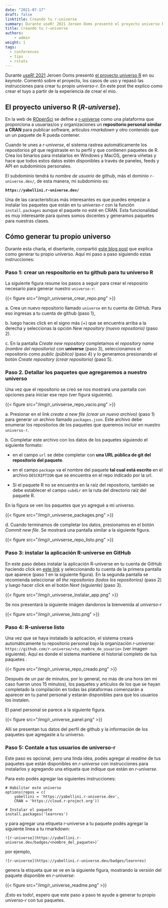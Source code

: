 ```yaml
---
date: "2021-07-17"
draft: false
linktitle: Creando tu r-universe
summary: Durante useR! 2021 Jeroen Ooms presentó el proyecto universo R.  En este post the explico como crear el tuyo.
title: Creando tu r-universe
authors: 
    - admin
weight: 1
tags: 
  - conferences
  - tips
  - rstats
---
```


Durante [useR! 2021](https://user2021.r-project.org/) Jeroen Ooms presentó [el proyecto universo R](https://jeroen.github.io/user2021/#1) en su _keynote_.  Comentó sobre el proyecto, los casos de uso y repasó las instrucciones para crear tu propio _universo-r_.  En este post the explico como crear el tuyo a partir de la experiencia de crear el mio.

## El proyecto universo R (_R-universe_).

En la web de [ROpenSci](https://ropensci.org) se define a [r-universe](https://r-universe.dev/organizations/) como una plataforma que proporciona a usuarias/os y organizaciones un __repositorio personal similar a CRAN__ para publicar software, artículos _rmarkdown_ y otro contenido que un un paquete de R pueda contener.

Cuando te unes a _r-universe_, el sistema rastrea automáticamente los repositorios _git_ que registraste en tu perfil y que contienen paquetes de R. Crea los binarios para instalarlos en Windows y MacOS, genera viñetas y hace que todos estos datos estén disponibles a través de paneles, feeds y API en subdominios personales.

El subdominio tendrá _tu nombre de usuario_ de github, más el dominio `r-universe.dev/`, de esta manera, mi subdominio es:

**`https://yabellini.r-universe.dev/`**

Una de las características más interesantes es que puedes empezar a instalar los paquetes que están en tu _universo-r_ con la función `install.packages` aunque el paquete no esté en CRAN.  Esta funcionalidad es muy interesante para quines somos docentes y generamos paquetes para nuestras clases. 

## Cómo generar tu propio universo

Durante esta charla, el disertante, compartió [este blog post](https://ropensci.org/blog/2021/06/22/setup-runiverse/) que explica como generar tu propio universo.  Aquí mi paso a paso siguiendo estas instrucciones:

### Paso 1: crear un respositorio en tu github para tu universo R

La siguiente figura resume los pasos a seguir para crear el resposirio necesario para generar nuestro `universo-r`: 

{{< figure src="/img/r_univserse_crear_repo.png" >}}

a. Crea un nuevo repositorio llamado `universe` en tu cuenta de GitHub.  Para eso ingresas a tu cuenta de github (paso 1), 

b. luego haces click en el signo más (+) que se encuentra arriba a la derecha y seleccionas la opción _New repository (nuevo repositorio)_ (paso 2). 

c. En la pantalla _Create new repository_ completamos el _repository name (nombre del repositorio)_ con **universe** (paso 3), seleccionamos el repositorio como _public (público)_ (paso 4) y lo generamos presionando el botón _Create repository (crear repositorio)_ (paso 5).


### Paso 2. Detallar los paquetes que agregaremos a nuestro universo

Una vez que el repositorio se creó se nos mostrará una pantalla con opciones para iniciar ese repo (ver figura siguiente).

{{< figure src="/img/r_univserse_repo_vacio.png" >}}

a. Presionar en el link _create a new file (crear un nuevo archivo)_ (paso 1) para generar un archivo llamado `packages.json`. Este archivo debe enumerar los repositorios de los paquetes que queremos incluir en nuestro `universo-r`. 

b. Completar este archivo con los datos de los paquetes siguiendo el siguiente formato: 

  - en el campo `url` se debe completar con __una URL pública de git del repositorio del paquete__.
  
  - en el campo `package` va el nombre del paquete __tal cual está escrito__ en el archivo `DESCRIPTION` que se encuentra en el repo indicado por la url. 
  
  - Si el paquete R no se encuentra en la raíz del repositorio, también se debe establecer el campo `subdir` en la ruta del directorio raíz del paquete R. 
  
En la figura se ven los paquetes que yo agregué a mi universo.  

{{< figure src="/img/r_univserse_packages.png" >}}

d. Cuando terminamos de completar los datos, presionamos en el botón _Commit new file_.  Se mostrará una pantalla similar a la siguiente figura.

{{< figure src="/img/r_univserse_repo_listo.png" >}}


### Paso 3: instalar la aplicación R-universe en GitHub

En este paso debes instalar la aplicación R-universe en tu cuenta de GitHub haciendo click en [este link](https://github.com/apps/r-universe/installations/new) y seleccionando tu cuenta de la primera pantalla que aparece (paso 1 en la siguiente figura). En la segunda pantalla se recomienda seleccionar _all the repositories (todos los repositorios)_ (paso 2) y luego hacer click en el botón _Next (siguiente)_ (paso 3). 

{{< figure src="/img/r_univserse_instalar_app.png" >}}

Se nos presentará la siguiente imágen dandonos la bienvenida al _universo-r_

{{< figure src="/img/r_universe_listo.png" >}} 


### Paso 4: R-universe listo

Una vez que se haya instalado la aplicación, el sistema creará automáticamente tu repositorio personal bajo la organización _r-universe_: `https://github.com/r-universe/<tu_nombre_de_usuario>` (ver imagen siguiente). Aquí es donde el sistema mantiene el historial completo de tus paquetes .

{{< figure src="/img/r_universe_repo_creado.png" >}} 

Después de un par de minutos, por lo general, no más de una hora (en mi caso fueron unos 15 minutos), los paquetes y artículos de los que se hayan completado la compilación en todas las plataformas comenzarán a aparecer en tu panel personal y estarán disponibles para que los usuarios los instalen. 

El panel personal se parece a la siguiente figura.

{{< figure src="/img/r_universe_panel.png" >}}

Allí se presentan tus datos del perfil de github y la información de los paquetes que agregaste a tu universo.


### Paso 5: Contale a tus usuarios de universo-r

Este paso es opcional, pero una linda idea, podés agregar al _readme_ de tus paquetes que están disponibles en _r-universe_ con instrucciones para instalarlos y agregando una etiqueta que indique que están en _r-universe_.

Para esto podés agregar las siguientes instrucciones:

```{r}
# Habilitar este universo
options(repos = c(
    yabellini = 'https://yabellini.r-universe.dev',
    CRAN = 'https://cloud.r-project.org'))

# Instalar el paquete
install.packages('learnres')
```

y para agregar una etiqueta r-universe a tu paquete podés agregar la siguiente línea a tu rmarkdown:

```{r}
![r-universe](https://yabellini.r-universe.dev/badges/<nombre_del_paquete>)`
```
por ejemplo,

```{r}
![r-universe](https://yabellini.r-universe.dev/badges/learnres)
```
genera la etiqueta que se ve en la siguiente figura, mostrando la versión del paquete disponible en _r-universe_:

{{< figure src="/img/r_universe_readme.png" >}}


¡Esto es todo!, espero que este paso a paso te ayude a generar tu propio _universo-r_ con tus paquetes. 